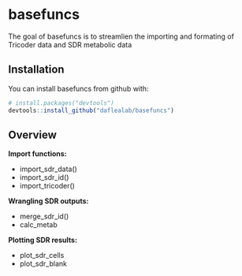 
<!-- README.md is generated from README.Rmd. Please edit that file -->
basefuncs
=========

The goal of basefuncs is to streamlien the importing and formating of Tricoder data and SDR metabolic data

Installation
------------

You can install basefuncs from github with:

``` r
# install.packages("devtools")
devtools::install_github("daflealab/basefuncs")
```

Overview
--------

**Import functions:**
+ import\_sdr\_data()
+ import\_sdr\_id()
+ import\_tricoder()

**Wrangling SDR outputs:**
+ merge\_sdr\_id()
+ calc\_metab

**Plotting SDR results:**
+ plot\_sdr\_cells
+ plot\_sdr\_blank
